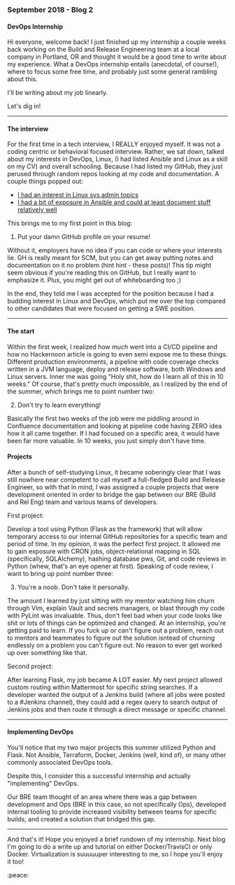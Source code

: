 ### September 2018 - Blog 2
#### DevOps Internship

Hi everyone, welcome back! I just finished up my internship a couple weeks back working on the Build and Release Engineering team at a local company in Portland, OR
and thought it would be a good time to write about my experience. 
What a DevOps internship entails (anecdotal, of course!), where to focus some free time, 
and probably just some general rambling about this. 

I'll be writing about my job linearly. 

Let's dig in!

<hr>

#### The interview

For the first time in a tech interview, I REALLY enjoyed myself. It was not a coding centric or behavioral focused interview. Rather, we sat down,
talked about my interests in DevOps, Linux, (I had listed Ansible and Linux as a skill on my CV) and overall schooling. 
Because I had listed my GitHub, they just perused through random repos looking at my code and documentation. 
A couple things popped out:

* [I had an interest in Linux sys admin topics](https://github.com/lucassha/Linux-Notes)
* [I had a bit of exposure in Ansible and could at least document stuff relatively well](https://github.com/lucassha/Ansible-Practice)

This brings me to my first point in this blog:

1. Put your damn GitHub profile on your resume!

Without it, employers have no idea if you can code or where your interests lie. GH is really meant for SCM, but you can get away putting notes
and documentation on it no problem (hint hint - these posts)! This tip might seem obvious if you're reading this on GitHub, but I really want to emphasize it. Plus, you might get out of whiteboarding too ;)

In the end, they told me I was accepted for the position because I had a budding interest in Linux and DevOps, 
which put me over the top compared to other candidates that were focused on getting a SWE position.

<hr>

#### The start

Within the first week, I realized how *much* went into a CI/CD pipeline and how no Hackernoon article is going to even semi expose me 
to these things. Different production environments, a pipeline with code coverage checks written in a JVM language, deploy and release software, both Windows and Linux 
servers. Inner me was going "Holy shit, how do I learn all of this in 10 weeks." Of course, that's pretty much impossible, as I realized by 
the end of the summer, which brings me to point number two:

2. Don't try to learn everything! 

Basically the first two weeks of the job were me piddling around in Confluence documentation and looking at pipeline code having ZERO idea 
how it all came together. If I had focused on a specific area, it would have been far more valuable. In 10 weeks, you just simply don't have time. 


#### Projects

After a bunch of self-studying Linux, it became soberingly clear that I was still nowhere near competent to call myself a full-fledged
Build and Release Engineer, so with that in mind, I was assigned a couple projects that were development oriented in order to bridge the gap 
between our BRE (Build and Rel Eng) team and various teams of developers. 

First project: 

Develop a tool using Python (Flask as the framework) that will allow temporary access to our internal GitHub repositories for a specific team and period of time. 
In my opinion, it was the perfect first project. It allowed me to gain exposure with CRON jobs, object-relational mapping in SQL (specifically, SQLAlchemy), 
hashing database pws, Git, and code reviews in Python (whew, that's an eye opener at first). 
Speaking of code review, I want to bring up point number three:

3. You're a noob. Don't take it personally.

The amount I learned by just sitting with my mentor watching him churn through Vim, explain Vault and secrets managers, or blast through my code
with PyLint was invaluable. Thus, don't feel bad when your code looks like shit or lots of things can be optimized and changed.
At an internship, you're getting paid to learn. If you fuck up or can't figure out a problem, reach out to mentors and teammates to figure 
out the solution isntead of churning endlessly on a problem you can't figure out. No reason to ever get worked up over something like that.

Second project:

After learning Flask, my job became A LOT easier. My next project allowed custom routing within Mattermost for specific string searches.
If a developer wanted the output of a Jenkins build (where all jobs were posted to a #Jenkins channel), they could add a regex query to search 
output of Jenkins jobs and then route it through a direct message or specific channel. 

<hr>

#### Implementing DevOps

You'll notice that my two major projects this summer utilized Python and Flask. Not Ansible, Terraform, Docker, Jenkins (well, kind of), or 
many other commonly associated DevOps tools. 

Despite this, I consider this a successful internship and actually "implementing" DevOps. 

Our BRE team thought of an area where there was a gap between development and Ops 
(BRE in this case, so not specifically Ops), developed internal tooling to provide increased visibility between teams for specific builds,
and created a solution that bridged this gap.

<hr>

And that's it! Hope you enjoyed a brief rundown of my internship. Next blog I'm going to do a write up and tutorial on either Docker/TravisCI
or only Docker. Virtualization is suuuuuper interesting to me, so I hope you'll enjoy it too!

:peace:



